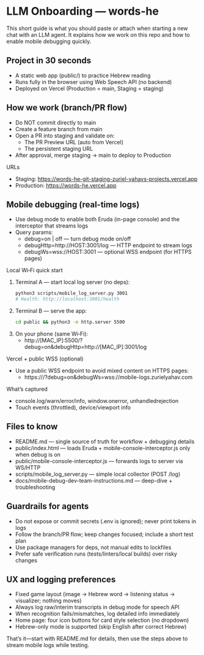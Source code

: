 # LLM Onboarding — words-he

This short guide is what you should paste or attach when starting a new chat with an LLM agent. It explains how we work on this repo and how to enable mobile debugging quickly.

## Project in 30 seconds
- A static web app (public/) to practice Hebrew reading
- Runs fully in the browser using Web Speech API (no backend)
- Deployed on Vercel (Production = main, Staging = staging)

## How we work (branch/PR flow)
- Do NOT commit directly to main
- Create a feature branch from main
- Open a PR into staging and validate on:
  - The PR Preview URL (auto from Vercel)
  - The persistent staging URL
- After approval, merge staging → main to deploy to Production

URLs
- Staging: https://words-he-git-staging-zuriel-yahavs-projects.vercel.app
- Production: https://words-he.vercel.app

## Mobile debugging (real-time logs)
- Use debug mode to enable both Eruda (in-page console) and the interceptor that streams logs
- Query params:
  - debug=on | off — turn debug mode on/off
  - debugHttp=http://HOST:3001/log — HTTP endpoint to stream logs
  - debugWs=wss://HOST:3001 — optional WSS endpoint (for HTTPS pages)

Local Wi‑Fi quick start
1) Terminal A — start local log server (no deps):
   ```bash
   python3 scripts/mobile_log_server.py 3001
   # Health: http://localhost:3001/health
   ```
2) Terminal B — serve the app:
   ```bash
   cd public && python3 -m http.server 5500
   ```
3) On your phone (same Wi‑Fi):
   - http://[MAC_IP]:5500/?debug=on&debugHttp=http://[MAC_IP]:3001/log

Vercel + public WSS (optional)
- Use a public WSS endpoint to avoid mixed content on HTTPS pages:
  - https://<preview-or-staging>/?debug=on&debugWs=wss://mobile-logs.zurielyahav.com

What’s captured
- console.log/warn/error/info, window.onerror, unhandledrejection
- Touch events (throttled), device/viewport info

## Files to know
- README.md — single source of truth for workflow + debugging details
- public/index.html — loads Eruda + mobile-console-interceptor.js only when debug is on
- public/mobile-console-interceptor.js — forwards logs to server via WS/HTTP
- scripts/mobile_log_server.py — simple local collector (POST /log)
- docs/mobile-debug-dev-team-instructions.md — deep-dive + troubleshooting

## Guardrails for agents
- Do not expose or commit secrets (.env is ignored); never print tokens in logs
- Follow the branch/PR flow; keep changes focused; include a short test plan
- Use package managers for deps, not manual edits to lockfiles
- Prefer safe verification runs (tests/linters/local builds) over risky changes

## UX and logging preferences
- Fixed game layout (image → Hebrew word → listening status → visualizer; nothing moves)
- Always log raw/interim transcripts in debug mode for speech API
- When recognition fails/mismatches, log detailed info immediately
- Home page: four icon buttons for card style selection (no dropdown)
- Hebrew-only mode is supported (skip English after correct Hebrew)

That’s it—start with README.md for details, then use the steps above to stream mobile logs while testing.


